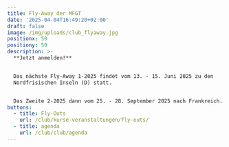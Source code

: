 ```yaml
---
title: Fly-Away der MFGT
date: '2025-04-04T16:49:20+02:00'
draft: false
image: /img/uploads/club_flyaway.jpg
positionx: 50
positiony: 50
description: >-
  **Jetzt anmelden!**


  Das nächste Fly-Away 1-2025 findet vom 13. - 15. Juni 2025 zu den
  Nordfrisischen Inseln (D) statt. 


  Das Zweite 2-2025 dann vom 25. - 28. September 2025 nach Frankreich.
buttons:
  - title: Fly-Outs
    url: /club/kurse-veranstaltungen/fly-outs/
  - title: agenda
    url: /club/club/agenda
---
```


